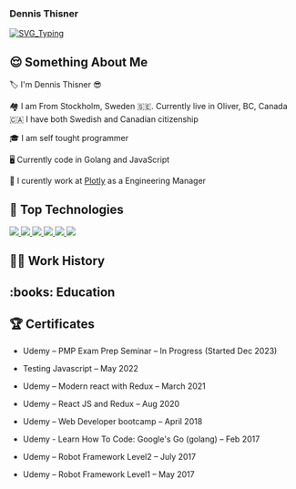 ### Dennis Thisner

[![SVG_Typing](https://readme-typing-svg.herokuapp.com/?lines=Hello%2C+I+am+Dennis+as+dthisner;Golang+and+Cypress+Developer;Love+helping+people+succeed;Working+at+Plotly)](https://github.com/dthisner)

<h2 align="left">😌 Something About Me</h2>
 
🏷️ I'm Dennis Thisner 😎

🏘️ I am From Stockholm, Sweden 🇸🇪. Currently live in Oliver, BC, Canada 🇨🇦 I have both Swedish and Canadian citizenship 

🎓 I am self tought programmer 

🖥️ Currently code in Golang and JavaScript

🔭 I curently work at [Plotly](plotly.com) as a Engineering Manager

<h2 align="left">🔨 Top Technologies</h2>
<p align="left">
    <a href="https://www.go.dev" target="_blank">
        <img
            src="https://img.shields.io/badge/Golang-black?&style=for-the-badge&logo=go"
        />
    </a>
    <a href="https://www.javascript.com/" target="_blank">
        <img
            src="https://img.shields.io/badge/JavaScript-black?&style=for-the-badge&logo=javascript"
        />
    </a>
    <a href="https://www.cypress.io/" target="_blank">
        <img
            src="https://img.shields.io/badge/Cypress-black?&style=for-the-badge&logo=cypress"
        />
    </a>
       <a href="https://kubernetes.io/" target="_blank">
        <img
            src="https://img.shields.io/badge/kubernetes-black?&style=for-the-badge&logo=kubernetes"
        />
    </a>
     <a href="https://github.com/" target="_blank">
        <img
            src="https://img.shields.io/badge/GitHub-black?&style=for-the-badge&logo=github"
        />
    </a>
      <a href="-" target="_blank">
        <img
            src="https://img.shields.io/badge/jira-black?&style=for-the-badge&logo=jira-software"
        />
    </a>
</p>

<h2 align="left"> 👷‍♂️ Work History </h2>


<h2 align="left"> :books: Education </h2>



<h2 align="left"> 🏆 Certificates </h2>

- Udemy – PMP Exam Prep Seminar – In Progress (Started Dec 2023)

- Testing Javascript – May 2022

- Udemy – Modern react with Redux – March 2021
 
- Udemy – React JS and Redux – Aug 2020	

- Udemy – Web Developer bootcamp – April 2018

- Udemy - Learn How To Code: Google's Go (golang) – Feb 2017

- Udemy – Robot Framework Level2 – July 2017

- Udemy – Robot Framework Level1 – May 2017
